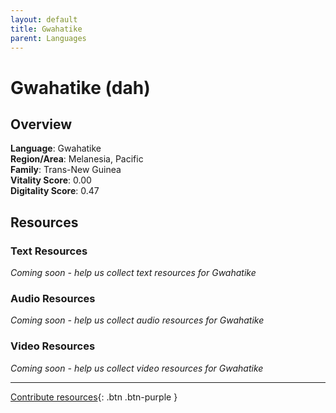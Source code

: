 ```yaml
---
layout: default
title: Gwahatike
parent: Languages
---
```


# Gwahatike (dah)

## Overview

**Language**: Gwahatike  
**Region/Area**: Melanesia, Pacific  
**Family**: Trans-New Guinea  
**Vitality Score**: 0.00  
**Digitality Score**: 0.47  

## Resources

### Text Resources
*Coming soon - help us collect text resources for Gwahatike*

### Audio Resources
*Coming soon - help us collect audio resources for Gwahatike*

### Video Resources
*Coming soon - help us collect video resources for Gwahatike*

---

[Contribute resources](https://fairtrain.github.io/){: .btn .btn-purple }
